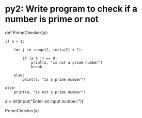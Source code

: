 # py2: Write program to check if a number is prime or not
def PrimeChecker(a):  
   
    if a > 1:  
         
        for j in range(2, int(a/2) + 1):  
           
            if (a % j) == 0:  
                print(a, "is not a prime number")  
                break  
         
        else:  
            print(a, "is a prime number")  
    
    else:  
        print(a, "is not a prime number")  
  
a = int(input("Enter an input number:"))  
  
PrimeChecker(a)  
